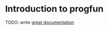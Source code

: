 # Introduction to progfun

TODO: write [great documentation](http://jacobian.org/writing/what-to-write/)
